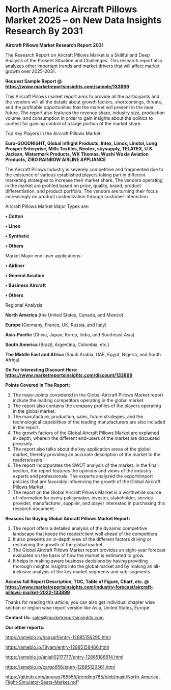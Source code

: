 # North America Aircraft Pillows Market 2025 – on New Data Insights Research By 2031

<strong>Aircraft Pillows Market Research Report 2031</strong>

The Research Report on Aircraft Pillows Market is a Skillful and Deep Analysis of the Present Situation and Challenges. This research report also analyzes other important trends and market drivers that will affect market growth over 2025-2031.

<strong>Request Sample Report @ <a href=https://www.marketreportsinsights.com/sample/133899>https://www.marketreportsinsights.com/sample/133899</a></strong>

This Aircraft Pillows market report aims to provide all the participants and the vendors will all the details about growth factors, shortcomings, threats, and the profitable opportunities that the market will present in the near future. The report also features the revenue share, industry size, production volume, and consumption in order to gain insights about the politics to contest for gaining control of a large portion of the market share.

Top Key Players in the Aircraft Pillows Market:

<strong>Euro-GOODNIGHT, Global Inflight Products, Intex, Limox, Linstol, Long Prosper Enterprise, Mills Textiles, Neotex, skysupply, TELATEX, U.S. Jaclean, Watermark Products, WK Thomas, Wuzhi Wuxia Aviation Products, ZIBO RAINBOW AIRLINE APPLIANCE</strong>

The Aircraft Pillows Industry is severely competitive and fragmented due to the existence of various established players taking part in different marketing strategies to increase their market share. The vendors operating in the market are profiled based on price, quality, brand, product differentiation, and product portfolio. The vendors are turning their focus increasingly on product customization through customer interaction.

Aircraft Pillows Market Major Types are:

<strong>• Cotton

• Linen

• Synthetic

• Others</strong>

Market Major end-user applications :

<strong>• Airliner

• General Aviation

• Business Aircraft

• Others</strong>

Regional Analysis

</u><strong><b>North America</b></strong> (the United States, Canada, and Mexico)

<strong><b>Europe </b></strong>(Germany, France, UK, Russia, and Italy)

<strong><b>Asia-Pacific</b></strong> (China, Japan, Korea, India, and Southeast Asia)

<strong><b>South America</b></strong> (Brazil, Argentina, Colombia, etc.)

<strong><b>The Middle East and Africa</b></strong> (Saudi Arabia, UAE, Egypt, Nigeria, and South Africa)

<strong>Go For Interesting Discount Here: <a href=https://www.marketreportsinsights.com/discount/133899>https://www.marketreportsinsights.com/discount/133899</a></strong>

<strong>Points Covered in The Report:</strong>
<ol>
  <li>The major points considered in the Global Aircraft Pillows Market report include the leading competitors operating in the global market.</li>
  <li>The report also contains the company profiles of the players operating in the global market.</li>
  <li>The manufacture, production, sales, future strategies, and the technological capabilities of the leading manufacturers are also included in the report.</li>
  <li>The growth factors of the Global Aircraft Pillows Market are explained in-depth, wherein the different end-users of the market are discussed precisely.</li>
  <li>The report also talks about the key application areas of the global market, thereby providing an accurate description of the market to the readers/users.</li>
  <li>The report incorporates the SWOT analysis of the market. In the final section, the report features the opinions and views of the industry experts and professionals. The experts analyzed the export/import policies that are favorably influencing the growth of the Global Aircraft Pillows Market.</li>
  <li>The report on the Global Aircraft Pillows Market is a worthwhile source of information for every policymaker, investor, stakeholder, service provider, manufacturer, supplier, and player interested in purchasing this research document.</li>
</ol>
<strong>Reasons for Buying Global Aircraft Pillows Market Report:</strong>

<ol>
  <li>The report offers a detailed analysis of the dynamic competitive landscape that keeps the reader/client well ahead of the competitors.</li>
  <li>It also presents an in-depth view of the different factors driving or restraining the growth of the global market.</li>
  <li>The Global Aircraft Pillows Market report provides an eight-year forecast evaluated on the basis of how the market is estimated to grow.</li>
  <li>It helps in making aware business decisions by having providing thorough insights insights into the global market and by making an all-inclusive analysis of the key market segments and sub-segments.</li>
</ol>
<strong>Access full Report Description, TOC, Table of Figure, Chart, etc. @ <a href=https://www.marketreportsinsights.com/industry-forecast/aircraft-pillows-market-2022-133899>https://www.marketreportsinsights.com/industry-forecast/aircraft-pillows-market-2022-133899</a></strong>


Thanks for reading this article; you can also get individual chapter wise section or region wise report version like Asia, United States, Europe.

<strong>Contact Us:</strong>
sales@marketreportsinsights.com

<strong>Our other reports:</strong>

<a href=https://ameblo.jp/haqsaif/entry-12885156290.html>https://ameblo.jp/haqsaif/entry-12885156290.html</a>

<a href=https://ameblo.jp/18yam/entry-12885158466.html>https://ameblo.jp/18yam/entry-12885158466.html</a>

<a href=https://ameblo.jp/anjali0217777/entry-12885186614.html>https://ameblo.jp/anjali0217777/entry-12885186614.html</a>

<a href=https://ameblo.jp/cargo656/entry-12885120561.html>https://ameblo.jp/cargo656/entry-12885120561.html</a>

<a href=https://github.com/anurag765555/trending765/blob/main/North-America-Flight-Simulator-Seats-Market.md>https://github.com/anurag765555/trending765/blob/main/North-America-Flight-Simulator-Seats-Market.md</a>"
